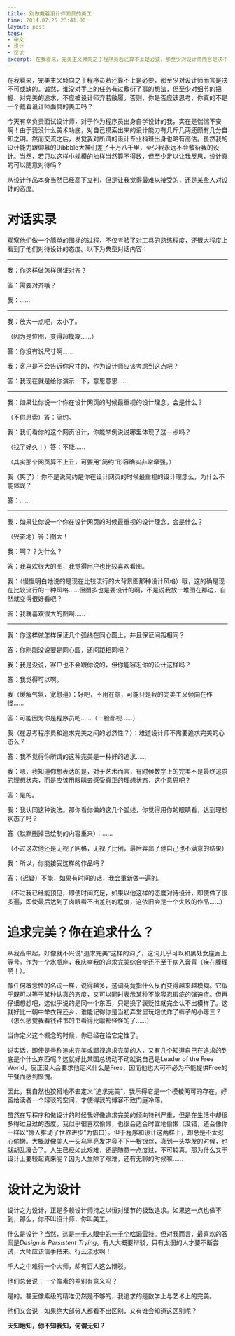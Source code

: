 ```yaml
---
title: 别做戴着设计师面具的美工
time: 2014.07.25 23:41:00
layout: post
tags:
- 中文
- 设计
- 议论
excerpt: 在我看来，完美主义倾向之于程序员若还算不上是必要，那至少对设计师而言是决不可或缺的。诚然，谁没对手上的任务有过敷衍了事的想法，但至少对细节的把握、对完美的追求，不应被设计师弃若敝履。否则，你是否应该思考，你真的不是一个戴着设计师面具的美工吗？
---
```


在我看来，完美主义倾向之于程序员若还算不上是必要，那至少对设计师而言是决不可或缺的。诚然，谁没对手上的任务有过敷衍了事的想法，但至少对细节的把握、对完美的追求，不应被设计师弃若敝履。否则，你是否应该思考，你真的不是一个戴着设计师面具的美工吗？

今天有幸负责面试设计师，对于作为程序员出身自学设计的我，实在是惴惴不安啊！由于我没什么美术功底，对自己摸索出来的设计能力有几斤几两还颇有几分自知之明。然而交流之后，发觉我对所谓的设计专业科班出身也略有高估。虽然我的设计能力跟仰慕的Dibbble大神们差了十万八千里，至少我永远不会敷衍我的设计。当然，若只以这样小规模的抽样当然算不得数，但至少足以让我反思，设计真的可以随意对待吗？

从设计作品本身当然已经高下立判，但是让我觉得最难以接受的，还是某些人对设计的态度。

# 对话实录

观察他们做一个简单的图标的过程，不仅考验了对工具的熟练程度，还很大程度上看到了他们对待设计的态度。以下为典型对话内容：

---

我：你这样做怎样保证对齐？

答：需要对齐哦？

我：……

---

我：放大一点吧，太小了。

（因为是位图，变得超模糊……）

答：你没有说尺寸啊……

我：客户是不会告诉你尺寸的，作为设计师应该考虑到这点吧？

答：我现在就是给你演示一下，意思意思……

---

我：如果让你说一个你在设计网页的时候最重视的设计理念，会是什么？

（不假思索）答：简约。

我：我们看你的这个网页设计，你能举例说说哪里体现了这一点吗？

（找了好久！）答：不能……

（其实那个网页算不上丑，可要用“简约”形容确实非常牵强。）

我（笑了）：你不是说简约是你在设计网页的时候最重视的设计理念么，为什么不能体现？

答：……

---

我：如果让你说一个你在设计网页的时候最重视的设计理念，会是什么？

（兴奋地）答：图大！

我：啊？？为什么？

答：我喜欢很大的图，我觉得用户也比较喜欢看图。

我：（慢慢明白她说的是现在比较流行的大背景图那种设计风格）哦，这的确是现在比较流行的一种风格……但图多也是要设计的啊，不是说我放一堆图在那边，自然就变得很好看吧？

答：我就喜欢很大的图啊……

---

我：你这样做怎样保证几个弧线在同心圆上，并且保证间距相同？

答：你刚刚没说要是同心圆，还间距相同吧？

我：我是没说，客户也不会跟你说的，但你能容忍你的设计这样吗？

答：我觉得可以啊。

我（缓解气氛，宽慰道）：好吧，不用在意，可能只是我的完美主义倾向在作怪……

答：可能因为你是程序员吧……（一脸鄙视……）

我（在思考程序员和追求完美之间的必然性？）：难道设计师不需要追求完美的心态么？

答：我不觉得你所谓的这种完美是一种好的追求……

我：嗯，我知道你想表达的是，对于艺术而言，有时候数字上的完美不是最终追求的理想状态，而是应该用眼睛去感受真正的理想状态，这个意思吧？

答：是的。

我：我认同这种说法。那你看你做的这几个弧线，你觉得用你的眼睛看，达到理想状态了吗？

答（默默删掉已绘制的内容重来）：……

（不过这次他还是无视了网格，无视了比例，最后弄出了他自己也不满意的结果）

我：所以，你能接受这样的作品吗？

答：（迟疑）不能，如果有时间的话，我会重新做一遍的。

（不过我已经能预见，即使时间充足，如果以他这样的态度对待设计，即使做了很多遍，即使最后达到了肉眼看不出差别的程度，这依旧会是一个失败的作品……）

# 追求完美？你在追求什么？

从我高中起，好像就不兴说“追求完美”这样的词了，这词几乎可以和黑处女座画上等号。作为一个水瓶座，我庆幸我的追求完美综合症还不至于病入膏肓（疾在腠理啊！）。

像任何概念性的名词一样，说得越多，这词究竟指什么反而变得越来越模糊。它似乎既可以等于某种认真的态度，又可以同时表示某种不能容忍瑕疵的强迫症。但再仔细想想吧，这似乎说的是同一个东西，只是换了褒贬性就完全认不出模样了。这就好比一朝中举衣锦还乡，谁能记得你是当初弄堂里玩炮仗炸了裤子的小瘪三？（怎么感觉我看钱钟书的书看得比喻都怪怪的了……）

当你定义这个概念的时候，你已经在给它定性了。

说实话，即使是号称追求完美或鄙视追求完美的人，又有几个知道自己在追求的到底是个什么东西呢？这就好比某国总统动不动就说自己是Leader of the Free World，反正没人会要求他定义什么是Free，因而他也大可不必为不能提供Free的午餐而感到惭愧。

因此，我自然也狡猾地不去定义“追求完美”，我乐得它是一个模棱两可的存在，好留给读者一个辩驳的空间，才使得我的博客不致门庭冷落。

虽然在写程序和做设计的时候我好像追求完美的倾向特别严重，但是在生活中却很多得过且过的态度。我似乎很喜欢偷懒，也很会适合时宜地偷懒（没错，还会像你一样以“懒人推动了世界进步”为借口）。但于程序和设计这两样上，却总是不太忍心偷懒。大概就像美人一头乌黑亮发才容不下一根银丝，真到一头华发的时候，也就胡乱凑合了。人生已经如此艰难，还是随意一点度过，不可较真。那为什么又于设计上要较起真来呢？因为人生除了艰难，还有无聊的时候嘛……

# 设计之为设计

设计之为设计，正是多赖设计师持之以恒对细节的极致追求。如果这一点也做不到，那么，你不叫设计师，你叫美工。

什么是设计？当然，这是<a href="http://www.webdesignviews.com/2009/05/do-you-know-what-is-design-41-answers-to-one-simple-question/" target="_blank" title="do-you-know-what-is-design-41-answers-to-one-simple-question">一千人眼中的一千个哈姆雷特</a>。但对我而言，最喜欢的答案是*Design is Persistent Trying*。有人大概要辩驳，只有太弱的人才要不断尝试，大师应该信手拈来、行云流水啊！

千人之中难得一个大师，却有百人这么辩驳。

他们总会说：一个像素的差别有意义吗？

是的，甚至像素级的精准仍然是不够的，我追求的是数学上与艺术上的完美。

他们又会说：如果绝大部分人都看不出区别，又有谁会知道这区别呢？

**天知地知，你不知我知，何谓无知？**
